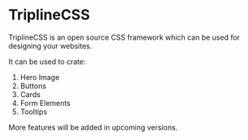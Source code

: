 # TriplineCSS
TriplineCSS is an open source CSS framework which can be used for designing your websites.

It can be used to crate:
1) Hero Image
2) Buttons
3) Cards
4) Form Elements
5) Tooltips

More features will be added in upcoming versions.
